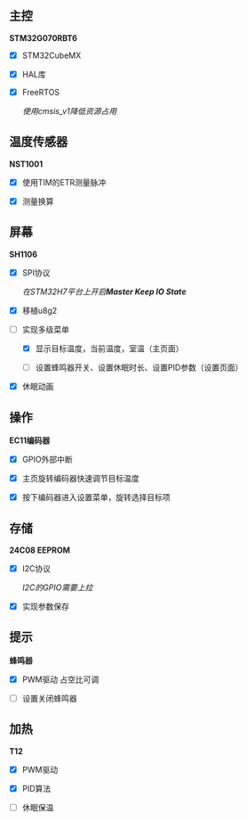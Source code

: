 ## 主控

**STM32G070RBT6**

- [x] STM32CubeMX

- [x] HAL库

- [x] FreeRTOS

  *使用cmsis_v1降低资源占用*

## 温度传感器

**NST1001**

- [x] 使用TIM的ETR测量脉冲

- [x] 测量换算

## 屏幕

**SH1106**

- [x] SPI协议

  *在STM32H7平台上开启**Master Keep IO State***

- [x] 移植u8g2

- [ ] 实现多级菜单

  - [x] 显示目标温度，当前温度，室温（主页面）
  
  - [ ] 设置蜂鸣器开关、设置休眠时长、设置PID参数（设置页面）

- [x] 休眠动画

## 操作

**EC11编码器**

- [x] GPIO外部中断

- [x] 主页旋转编码器快速调节目标温度

- [x] 按下编码器进入设置菜单，旋转选择目标项


## 存储

**24C08 EEPROM**

- [x] I2C协议

  *I2C的GPIO需要上拉*

- [x] 实现参数保存

## 提示

**蜂鸣器**

- [x] PWM驱动 占空比可调

- [ ] 设置关闭蜂鸣器

## 加热

**T12**

- [x] PWM驱动

- [x] PID算法

- [ ] 休眠保温
